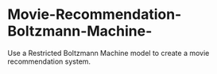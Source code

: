 # Movie-Recommendation-Boltzmann-Machine-
Use a Restricted Boltzmann Machine model to create a movie recommendation system.
